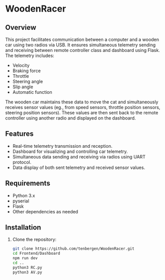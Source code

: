 [//]: # (# React + Vite)

[//]: # ()
[//]: # (This template provides a minimal setup to get React working in Vite with HMR and some ESLint rules.)

[//]: # ()
[//]: # (Currently, two official plugins are available:)

[//]: # ()
[//]: # (- [@vitejs/plugin-react]&#40;https://github.com/vitejs/vite-plugin-react/blob/main/packages/plugin-react/README.md&#41; uses [Babel]&#40;https://babeljs.io/&#41; for Fast Refresh)

[//]: # (- [@vitejs/plugin-react-swc]&#40;https://github.com/vitejs/vite-plugin-react-swc&#41; uses [SWC]&#40;https://swc.rs/&#41; for Fast Refresh)


# WoodenRacer

## Overview

This project facilitates communication between a computer and a wooden car using two radios via USB. It ensures simultaneous telemetry sending and receiving between remote controller class and dashboard using Flask. The telemetry includes:

- Velocity
- Braking force
- Throttle
- Steering angle
- Slip angle
- Automatic function

The wooden car maintains these data to move the cat and simultaneously receives sensor values (eg., from speed sensors, throttle position sensors, steering position sensors). These values are then sent back to the remote controller using another radio and displayed on the dashboard.

## Features

- Real-time telemetry transmission and reception.
- Dashboard for visualizing and controlling car telemetry.
- Simultaneous data sending and receiving via radios using UART protocol.
- Data display of both sent telemetry and received sensor values.

## Requirements

- Python 3.x
- pyserial
- Flask
- Other dependencies as needed

## Installation

1. Clone the repository:
   ```sh
   git clone https://github.com/tenbergen/WoodenRacer.git
   cd Frontend/Dashboard
   npm run dev
   cd ..
   python3 RC.py
   python3 AV.py